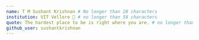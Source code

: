 ```yaml
---
name: T M Sushant Krishnan # No longer than 28 characters
institution: VIT Vellore 🚩 # no longer than 58 characters
quote: The hardest place to be is right where you are. # no longer than 100 characters, avoid using quotes(") to guarantee the format remains the same.
github_user: sushantkrishnan
---
```

